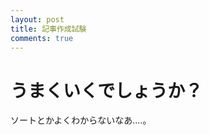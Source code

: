 ```yaml
--- 
layout: post
title: 記事作成試験
comments: true
---
```


うまくいくでしょうか？
======================

ソートとかよくわからないなあ‥‥。
